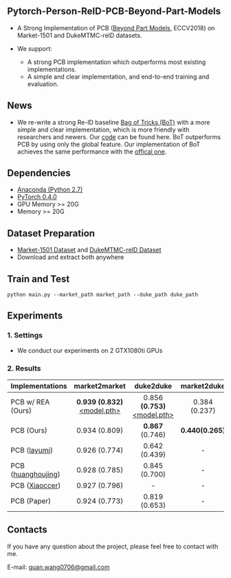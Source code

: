 ## Pytorch-Person-ReID-PCB-Beyond-Part-Models
* A Strong Implementation of PCB ([Beyond Part Models](https://arxiv.org/abs/1711.09349), ECCV2018) on Market-1501 and DukeMTMC-reID datasets.

* We support:
  * A strong PCB implementation which outperforms most existing implementations.
  * A simple and clear implementation, and end-to-end training and evaluation.


## News
* We re-write a strong Re-ID baseline [Bag of Tricks (BoT)](https://arxiv.org/abs/1903.07071) with a more simple and clear implementation, which is more friendly with researchers and newers. Our [code](https://github.com/wangguanan/Pytorch-Person-REID-Baseline-Bag-of-Tricks) can be found here. BoT outperforms PCB by using only the global feature. Our implementation of BoT achieves the same performance with the [offical one](https://github.com/michuanhaohao/reid-strong-baseline).

## Dependencies
* [Anaconda (Python 2.7)](https://www.anaconda.com/download/)
* [PyTorch 0.4.0](http://pytorch.org/)
* GPU Memory >= 20G
* Memory >= 20G

## Dataset Preparation
* [Market-1501 Dataset](http://ww7.liangzheng.org/) and [DukeMTMC-reID Dataset](https://github.com/layumi/DukeMTMC-reID_evaluation)
* Download and extract both anywhere

## Train and Test
```
python main.py --market_path market_path --duke_path duke_path
```

## Experiments

### 1. Settings
* We conduct our experiments on 2 GTX1080ti GPUs

### 2. Results

| Implementations | market2market | duke2duke | market2duke | duke2market |
| ---                               | :---: |:---: | :---: | :---: |
| PCB w/ REA (Ours) | **0.939 (0.832)** [<model,pth>](https://drive.google.com/file/d/1XzLE0nQZkLxzv0CJk-NMczCpHzCvegnM/view?usp=sharing) | 0.856 **(0.753)** [<model.pth>](https://drive.google.com/file/d/1AJ1n9YaO0lmHwWiV0g58f2WtPFvKFjjG/view?usp=sharing) | 0.384 (0.237) | 0.555 (0.285) | 
| PCB (Ours) | 0.934 (0.809) | **0.867** (0.746) | **0.440(0.265)** | **0.592 (0.308)** |
| PCB ([layumi](https://github.com/layumi/Person_reID_baseline_pytorch)) | 0.926 (0.774) | 0.642 (0.439) | - | - |
| PCB ([huanghoujing](https://github.com/huanghoujing/beyond-part-models)) | 0.928 (0.785) | 0.845 (0.700) | - | - |
| PCB ([Xiaoccer](https://github.com/Xiaoccer/ReID-PCB_RPP)) |	0.927 (0.796)	| - | - | - | 
| PCB (Paper) | 0.924 (0.773) | 0.819 (0.653)	| - | - |


## Contacts
If you have any question about the project, please feel free to contact with me.

E-mail: guan.wang0706@gmail.com
